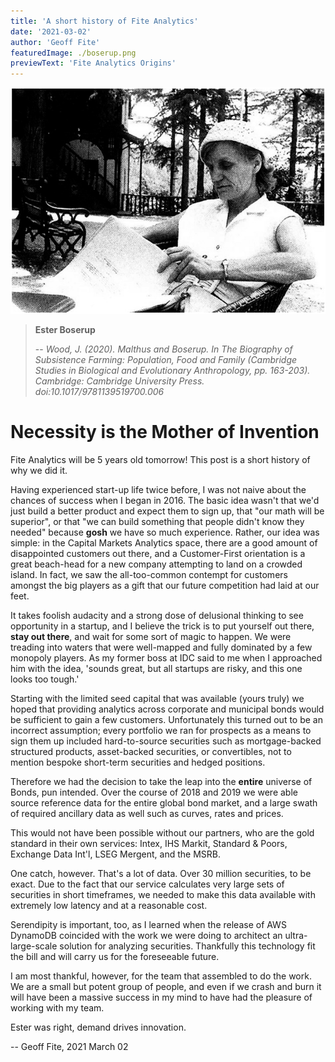 ```yaml
---
title: 'A short history of Fite Analytics'
date: '2021-03-02'
author: 'Geoff Fite'
featuredImage: ./boserup.png
previewText: 'Fite Analytics Origins'
---
```


![](boserup.png)
> **Ester Boserup**
> 
> -- <cite>Wood, J. (2020). Malthus and Boserup. In The Biography of Subsistence Farming: Population, Food and Family (Cambridge Studies in Biological and Evolutionary Anthropology, pp. 163-203). Cambridge: Cambridge University Press. doi:10.1017/9781139519700.006</cite>

# Necessity is the Mother of Invention

Fite Analytics will be 5 years old tomorrow! This post is a short history of why we did it. 

Having experienced start-up life twice before, I was not naive about the chances of success when I began in 2016. The basic 
idea wasn't that we'd just build a better product and expect them to sign up, that "our math will be superior", or that 
"we can build something that people didn't know they needed" because **gosh** we have so much experience. Rather, our idea 
was simple: in the Capital Markets Analytics space, there are a good amount of disappointed customers out there, and a Customer-First orientation 
is a great beach-head for a new company attempting to land on a crowded island. In fact, we saw the all-too-common contempt 
for customers amongst the big players as a gift that our future competition had laid at our feet.

It takes foolish audacity and a strong dose of delusional thinking to see opportunity in a startup, and I believe the trick is to
put yourself out there, **stay out there**, and wait for some sort of magic to happen. We were treading into waters that were 
well-mapped and fully dominated by a few monopoly players. As my former boss at IDC said to me when I approached him with the 
idea, 'sounds great, but all startups are risky, and this one looks too tough.'

Starting with the limited seed capital that was available (yours truly) we hoped that providing analytics across 
corporate and municipal bonds would be sufficient to gain a few customers. Unfortunately this turned out to be an 
incorrect assumption; every portfolio we ran for prospects as a means to sign them up included hard-to-source securities 
such as mortgage-backed structured products, asset-backed securities, or convertibles, not to mention bespoke short-term 
securities and hedged positions.

Therefore we had the decision to take the leap into the **entire** universe of Bonds, pun intended. Over the course of 2018 and 2019 
we were able source reference data for the entire global bond market, and a large swath of required ancillary data as well 
such as curves, rates and prices.

This would not have been possible without our partners, who are the gold standard in their own services: Intex, IHS 
Markit, Standard & Poors, Exchange Data Int'l, LSEG Mergent, and the MSRB.

One catch, however. That's a lot of data. Over 30 million securities, to be exact. Due to the fact that our 
service calculates very large sets of securities in short timeframes, we needed to make this data available with 
extremely low latency and at a reasonable cost.

Serendipity is important, too, as I learned when the release of AWS DynamoDB coincided with the work we were doing 
to architect an ultra-large-scale solution for analyzing securities. Thankfully this technology fit the bill and 
will carry us for the foreseeable future.

I am most thankful, however, for the team that assembled to do the work. We are a small but potent group of people, and even 
if we crash and burn it will have been a massive success in my mind to have had the pleasure of working with my team.

Ester was right, demand drives innovation.

-- Geoff Fite, 2021 March 02
